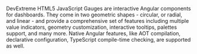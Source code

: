 DevExtreme HTML5 JavaScript Gauges are interactive Angular components for dashboards. They come in two geometric shapes - circular, or radial, and linear - and provide a comprehensive set of features including multiple value indicators, geometry customization, interactive tooltips, palettes support, and many more. Native Angular features, like AOT compilation, declarative configuration, TypeScript compile-time checking, are supported as well.